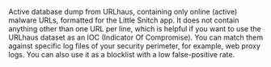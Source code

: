 Active database dump from URLhaus, containing only online (active) malware URLs, formatted for the Little Snitch app.
It does not contain anything other than one URL per line, which is helpful if you want to use the URLhaus dataset as an IOC (Indicator Of Compromise). You can match them against specific log files of your security perimeter, for example, web proxy logs. You can also use it as a blocklist with a low false-positive rate.
